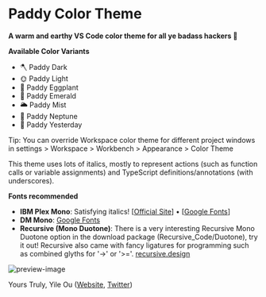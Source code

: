 # Paddy Color Theme

**A warm and earthy VS Code color theme for all ye badass hackers 🍁**

**Available Color Variants**

- 🪓 Paddy Dark
- 🌞 Paddy Light
- 🍆 Paddy Eggplant
- 🌲 Paddy Emerald
- 🌥 Paddy Mist
- 🔵 Paddy Neptune
- 🌚 Paddy Yesterday

Tip: You can override Workspace color theme for different project windows in settings > Workspace > Workbench > Appearance > Color Theme

This theme uses lots of italics, mostly to represent actions (such as function calls or variable assignments) and TypeScript definitions/annotations (with underscores). 

**Fonts recommended**

- **IBM Plex Mono**: Satisfying italics! [[Official Site](https://www.ibm.com/plex/)] • [[Google Fonts](https://fonts.google.com/specimen/IBM+Plex+Mono)]
- **DM Mono**: [Google Fonts](https://fonts.google.com/specimen/DM+Mono)
- **Recursive (Mono Duotone)**: There is a very interesting Recursive Mono Duotone option in the download package (Recursive_Code/Duotone), try it out! Recursive also came with fancy ligatures for programming such as combined glyths for '->' or '>='. [recursive.design](https://www.recursive.design/)

![preview-image](https://raw.githubusercontent.com/troydraws/paddy-color-theme/master/paddy-color-theme-preview.gif)

Yours Truly,
Yile Ou ([Website](https://yile.art/), [Twitter](https://twitter.com/yile_art))